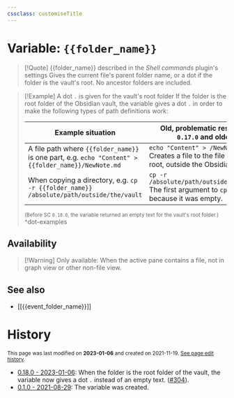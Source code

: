 ```yaml
---
cssclass: customiseTitle
---
```

# Variable: `{{folder_name}}`
> [!Quote] {{folder_name}} described in the *Shell commands* plugin's settings
> Gives the current file's parent folder name, or a dot if the folder is the vault's root. No ancestor folders are included.

> [!Example] A dot `.` is given for the vault's root folder
If the folder is the root folder of the Obsidian vault, the variable gives a dot `.` in order to make the following types of path definitions work:
> 
> | Example situation | Old, problematic result (SC `0.17.0` and older) | Result with a dot (SC `0.18.0` and newer) |
> | ------------------ | ---------------------------- | ----------------------------- |
> | A file path where `{{folder_name}}` is one part, e.g. <span style="white-space: nowrap;">`echo "Content" > {{folder_name}}/NewNote.md`</span> | <span style="white-space: nowrap;">`echo "Content" > /NewNote.md`</span><br>Creates a file to the file system root, outside the Obsidian vault. | `echo "Content" > ./NewNote.md` <br>Creates a file correctly in the current working directory.|
> | When copying a directory, e.g. <span style="white-space: nowrap;">`cp -r {{folder_name}} /absolute/path/outside/the/vault`</span> | <span style="white-space: nowrap;">`cp -r  /absolute/path/outside/the/vault`</span><br>The first argument to `cp` is omitted because it was empty. | <span style="white-space: nowrap;">`cp -r . /absolute/path/outside/the/vault`</span><br>The first argument is correctly `.` so it's not accidentally omitted.|
> <small>(Before SC `0.18.0`, the variable returned an empty text for the vault's root folder.)</small> ^dot-examples

## Availability
> [!Warning] Only available:
> When the active pane contains a file, not in graph view or other non-file view.

## See also
- [[{{event_folder_name}}]]

# History
<small>This page was last modified on <strong>2023-01-06</strong> and created on 2021-11-19. <a href="https://github.com/Taitava/obsidian-shellcommands-documentation/commits/main/./Variables/%7B%7Bfolder_name%7D%7D.md">See page edit history</a>.</small>
- [0.18.0 - 2023-01-06](https://github.com/Taitava/obsidian-shellcommands/blob/main/CHANGELOG.md#0180---2023-01-06): When the folder is the root folder of the vault, the variable now gives a dot `.` instead of an empty text. ([#304](https://github.com/Taitava/obsidian-shellcommands/issues/304)).
- [0.1.0 - 2021-08-29](https://github.com/Taitava/obsidian-shellcommands/blob/main/CHANGELOG.md#010---2021-08-29): The variable was created.